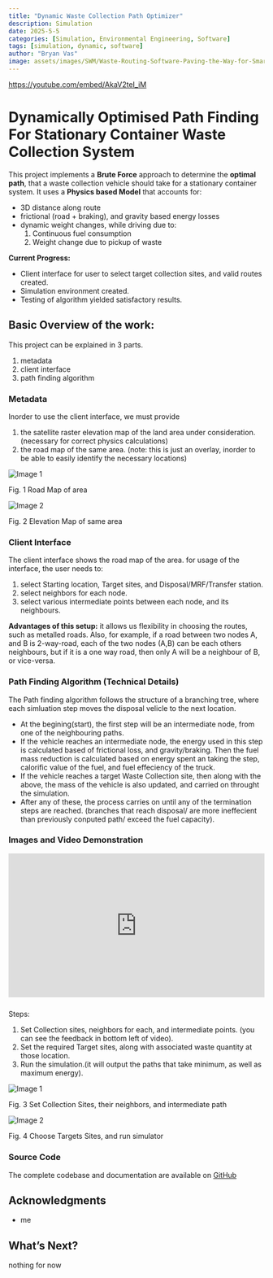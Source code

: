 ```yaml
---
title: "Dynamic Waste Collection Path Optimizer"
description: Simulation
date: 2025-5-5
categories: [Simulation, Environmental Engineering, Software]
tags: [simulation, dynamic, software]
author: "Bryan Vas"
image: assets/images/SWM/Waste-Routing-Software-Paving-the-Way-for-Smart-Waste-Management-scaled.jpeg # Feature image for the post
---
```


https://youtube.com/embed/AkaV2teI_iM

# Dynamically Optimised Path Finding For Stationary Container Waste Collection System

This project implements a **Brute Force** approach to determine the **optimal path**, that a waste collection vehicle should take for a stationary container system. 
It uses a **Physics based Model** that accounts for:
- 3D distance along route
- frictional (road + braking), and gravity based energy losses
- dynamic weight changes, while driving due to:
  1. Continuous fuel consumption
  2. Weight change due to pickup of waste

**Current Progress:**

- Client interface for user to select target collection sites, and valid routes created.
- Simulation environment created. 
- Testing of algorithm yielded satisfactory results.

## Basic Overview of the work:

This project can be explained in 3 parts.
1. metadata
2. client interface
3. path finding algorithm

### Metadata

Inorder to use the client interface, we must provide
1. the satellite raster elevation map of the land area under consideration. (necessary for correct physics calculations)
2. the road map of the same area. (note: this is just an overlay, inorder to be able to easily identify the necessary locations)
<div class="row">
  <div class="col-md-6 mb-3">
    <div class="border p-2 text-center">
      <img src="assets/images/SWM/Road_Map_Dhanbad.png" class="img-fluid" alt="Image 1">
      <p class="mt-2 small">Fig. 1 Road Map of area</p>
    </div>
  </div>
  <div class="col-md-6 mb-3">
    <div class="border p-2 text-center">
      <img src="assets/images/SWM/Elevation_Dhanbad.png" class="img-fluid" alt="Image 2">
      <p class="mt-2 small">Fig. 2 Elevation Map of same area</p>
    </div>
  </div>
</div>

### Client Interface

The client interface shows the road map of the area.
for usage of the interface, the user needs to:
1. select Starting location, Target sites, and Disposal/MRF/Transfer station.
2. select neighbors for each node.
3. select various intermediate points between each node, and its neighbours.

**Advantages of this setup:** it allows us flexibility in choosing the routes, such as metalled roads. Also, for example, if a road between two nodes A, and B is 2-way-road, each of the two nodes (A,B) can be each others neighbours, but if it is a one way road, then only A will be a neighbour of B, or vice-versa.

### Path Finding Algorithm (Technical Details)

The Path finding algorithm follows the structure of a branching tree, where each simluation step moves the disposal velicle to the next location.

- At the begining(start), the first step will be an intermediate node, from one of the neighbouring paths.
- If the vehicle reaches an intermediate node, the energy used in this step is calculated based of frictional loss, and gravity/braking. Then the fuel mass reduction is calculated based on energy spent an taking the step, calorific value of the fuel, and fuel effeciency of the truck.
- If the vehicle reaches a target Waste Collection site, then along with the above, the mass of the vehicle is also updated, and carried on throught the simulation.
- After any of these, the process carries on until any of the termination steps are reached. (branches that reach disposal/ are more ineffecient than previously conputed path/ exceed the fuel capacity).

### Images and Video Demonstration

<div style="margin-bottom: 24px;">
  <div style="position: relative; width: 100%; padding-bottom: 56.25%; height: 0; overflow: hidden;">
    <iframe src="https://youtube.com/embed/AkaV2teI_iM"
      frameborder="0"
      allow="accelerometer; autoplay; clipboard-write; encrypted-media; gyroscope; picture-in-picture"
      allowfullscreen
      style="position: absolute; top: 0; left: 0; width: 100%; height: 100%;">
    </iframe>
  </div>
  <div style="text-align: center; margin-top: 8px; font-weight: bold;"></div>
</div>

Steps: 
  1. Set Collection sites, neighbors for each, and intermediate points. (you can see the feedback in bottom left of video).
  2. Set the required Target sites, along with associated waste quantity at those location.
  3. Run the simulation.(it will output the paths that take minimum, as well as maximum energy).

<div class="row">
  <div class="col-md-6 mb-3">
    <div class="border p-2 text-center">
      <img src="assets/images/SWM/client.png" class="img-fluid" alt="Image 1">
      <p class="mt-2 small">Fig. 3 Set Collection Sites, their neighbors, and intermediate path</p>
    </div>
  </div>
  <div class="col-md-6 mb-3">
    <div class="border p-2 text-center">
      <img src="assets/images/SWM/succesful_run.png" class="img-fluid" alt="Image 2">
      <p class="mt-2 small">Fig. 4 Choose Targets Sites, and run simulator</p>
    </div>
  </div>
</div>


### Source Code

The complete codebase and documentation are available on [GitHub](https://github.com/bryanvas-cpu/SWM)

## Acknowledgments

- me

## What’s Next?

nothing for now